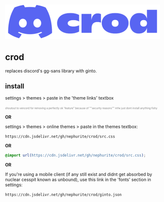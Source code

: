 ![im crodding it](/src/img/crod.svg)

# crod
replaces discord's gg-sans library with ginto.

## install

settings > themes > paste in the 'theme links' textbox

<span style="font-size:0.6em;color:gray;">shoutout to vencord for removing a perfectly ok 'feature" because of ""security reasons"" mfw just dont install anything fishy</span> 

**OR**

settings > themes > online themes > paste in the themes textbox:

`https://cdn.jsdelivr.net/gh/nephurite/crod/src.css`

**OR**

```css
@import url(https://cdn.jsdelivr.net/gh/nephurite/crod/src.css);
```

**OR**

If you're using a mobile client (if any still exist and didnt get absorbed by nuclear cesspit known as unbound), use this link in the 'fonts' section in settings:

`https://cdn.jsdelivr.net/gh/nephurite/crod/ginto.json`
